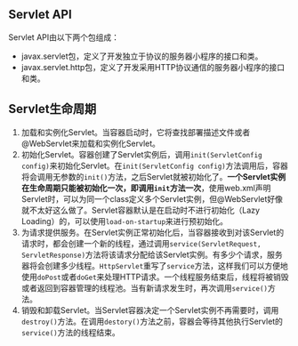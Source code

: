 ## Servlet API

Servlet API由以下两个包组成：

* javax.servlet包，定义了开发独立于协议的服务器小程序的接口和类。
* javax.servlet.http包，定义了开发采用HTTP协议通信的服务器小程序的接口和类。

## Servlet生命周期

1. 加载和实例化Servlet。当容器启动时，它将查找部署描述文件或者@WebServlet来加载和实例化Servlet。
2. 初始化Servlet。容器创建了Servlet实例后，调用``init(ServletConfig config)``来初始化Servlet。在``init(ServletConfig config)``方法调用后，容器将会调用无参数的``init()``方法，之后Servlet就被初始化了。**一个Servlet实例在生命周期只能被初始化一次，即调用``init``方法一次**，使用web.xml声明Servlet时，可以为同一个class定义多个Servlet实例，但@WebServlet好像就不太好这么做了。Servlet容器默认是在启动时不进行初始化（Lazy Loading）的，可以使用``load-on-startup``来进行预初始化。
3. 为请求提供服务。在Servlet实例正常初始化后，当容器接收到对该Servlet的请求时，都会创建一个新的线程，通过调用``service(ServletRequest, ServletResponse)``方法将该请求分配给该Servlet实例。有多少个请求，服务器将会创建多少线程。``HttpServlet``重写了``service``方法，这样我们可以方便地使用``doPost``或者``doGet``来处理HTTP请求。一个线程服务结束后，线程将被销毁或者返回到容器管理的线程池。当有新请求发生时，再次调用``service()``方法。
4. 销毁和卸载Servlet。当Servlet容器决定一个Servlet实例不再需要时，调用``destroy()``方法。在调用``destory()``方法之前，容器会等待其他执行Servlet的``service()``方法的线程结束。